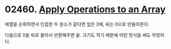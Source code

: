 # 02460. [Apply Operations to an Array](./02460.cpp)

배열을 순회하면서 인접한 두 원소가 같다면 앞은 2배, 뒤는 0으로 만들어준다.

다음으로 0을 뒤로 몰아서 반환해주면 끝. 크기도 작기 때문에 어떤 방식을 써도 무방하다.
